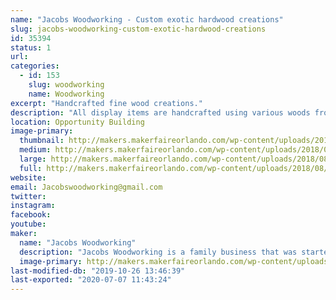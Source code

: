 ```yaml
---
name: "Jacobs Woodworking - Custom exotic hardwood creations"
slug: jacobs-woodworking-custom-exotic-hardwood-creations
id: 35394
status: 1
url: 
categories:
  - id: 153
    slug: woodworking
    name: Woodworking
excerpt: "Handcrafted fine wood creations."
description: "All display items are handcrafted using various woods from common pine to exotic hardwoods like Purple Heart and Blood Wood.   Every item is one of a kind no two are alike.   We are also displaying boxes and artistic jewelry boxes that are available as a custome order."
location: Opportunity Building
image-primary:
  thumbnail: http://makers.makerfaireorlando.com/wp-content/uploads/2018/08/9B76A9ED-2439-4843-8721-72CE89AC9206-150x150.jpeg
  medium: http://makers.makerfaireorlando.com/wp-content/uploads/2018/08/9B76A9ED-2439-4843-8721-72CE89AC9206-289x300.jpeg
  large: http://makers.makerfaireorlando.com/wp-content/uploads/2018/08/9B76A9ED-2439-4843-8721-72CE89AC9206-985x1024.jpeg
  full: http://makers.makerfaireorlando.com/wp-content/uploads/2018/08/9B76A9ED-2439-4843-8721-72CE89AC9206.jpeg
website: 
email: Jacobswoodworking@gmail.com
twitter: 
instagram: 
facebook: 
youtube: 
maker:
  name: "Jacobs Woodworking"
  description: "Jacobs Woodworking is a family business that was started through that encouragement of my wife.   I have always loved working with wood, and have made things for our home and gifts for family for many years.  In 2011 I was in a car accident that has caused me to be unable to have a traditional job.  My wife encouraged me to do something I loved, even if it only for a few hours a day.  My family helps will all aspects of the business, my wife does the accounting and marketing, my daughter does the graphic design.  We made our debut at Maker’s Fair last year! "
  image-primary: http://makers.makerfaireorlando.com/wp-content/uploads/2019/07/BEDD5F75-EC57-4AB3-8BF6-76AC9443B151-937x1024.jpeg
last-modified-db: "2019-10-26 13:46:39"
last-exported: "2020-07-07 11:43:24"
---
```

